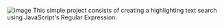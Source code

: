 ![image](https://github.com/user-attachments/assets/7a37c977-ab21-47cd-afe9-1d25e9c56429)
This simple project consists of creating a highlighting text search using JavaScript's Regular Expression.
